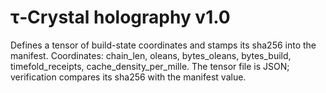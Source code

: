 # τ‑Crystal holography v1.0

Defines a tensor of build-state coordinates and stamps its sha256 into the manifest. Coordinates: chain_len, oleans, bytes_oleans, bytes_build, timefold_receipts, cache_density_per_mille. The tensor file is JSON; verification compares its sha256 with the manifest value.
